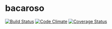 # bacaroso

[![Build Status](https://travis-ci.org/code-ci/bacaroso.svg)](https://travis-ci.org/code-ci/bacaroso)
[![Code Climate](https://codeclimate.com/github/code-ci/bacaroso/badges/gpa.svg)](https://codeclimate.com/github/code-ci/bacaroso)
[![Coverage Status](https://coveralls.io/repos/code-ci/bacaroso/badge.svg?branch=task%2Fcreate_model_country&service=github)](https://coveralls.io/github/code-ci/bacaroso?branch=task%2Fcreate_model_country)
